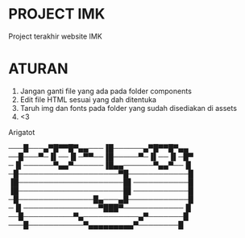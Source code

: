 # PROJECT IMK
Project terakhir website IMK

# ATURAN
1. Jangan ganti file yang ada pada folder components
2. Edit file HTML sesuai yang dah ditentuka
3. Taruh img dan fonts pada folder yang sudah disediakan di assets
4. <3

Arigatot

───█───▄▀█▀▀█▀▄▄───▐█──────▄▀█▀▀█▀▄▄
──█───▀─▐▌──▐▌─▀▀──▐█─────▀─▐▌──▐▌─█▀
─▐▌──────▀▄▄▀──────▐█▄▄──────▀▄▄▀──▐▌
─█────────────────────▀█────────────█
▐█─────────────────────█▌───────────█
▐█─────────────────────█▌───────────█
─█───────────────█▄───▄█────────────█
─▐▌───────────────▀███▀────────────▐▌
──█──────────▀▄───────────▄▀───────█
───█───────────▀▄▄▄▄▄▄▄▄▄▀────────█
